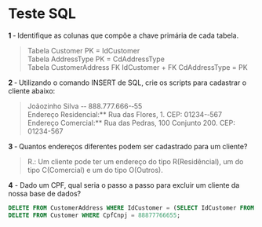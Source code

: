 # Teste SQL

**1** ‐ Identifique as colunas que compõe a chave primária de cada tabela.
>Tabela Customer PK = IdCustomer  
Tabela AddressType PK = CdAddressType  
Tabela CustomerAddress FK IdCustomer + FK CdAddressType = PK

**2** ­‐ Utilizando o comando INSERT de SQL, crie os scripts para cadastrar o cliente abaixo:
>Joãozinho Silva -­‐ 888.777.666-­‐55  
Endereço Residencial:** Rua das Flores, 1. CEP: 01234-­‐567  
Endereço Comercial:** Rua das Pedras, 100 Conjunto 200. CEP: 01234-­567

**3**­ ‐ Quantos endereços diferentes podem ser cadastrado para um cliente?
>R.: Um cliente pode ter um endereço do tipo R(Residêncial), um do tipo C(Comercial) e um do tipo O(Outros).

**4** - ­Dado um CPF, qual seria o passo a passo para excluir um cliente da nossa base de dados?

```sql
DELETE FROM CustomerAddress WHERE IdCustomer = (SELECT IdCustomer FROM Customer WHERE CpfCnpj = 88877766655);
DELETE FROM Customer WHERE CpfCnpj = 88877766655;
```